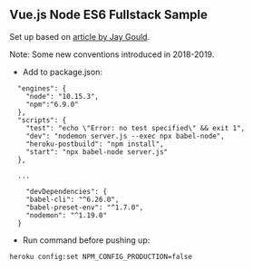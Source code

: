 ## Vue.js Node ES6 Fullstack Sample

Set up based on [article by Jay Gould](https://www.jaygould.co.uk/devops/2017/11/14/cloud-deployment-heroku-node-babel.html).

Note: Some new conventions introduced in 2018-2019.

* Add to package.json:
```
  "engines": {
    "node": "10.15.3",
    "npm":"6.9.0"
  },  
  "scripts": {
    "test": "echo \"Error: no test specified\" && exit 1",
    "dev": "nodemon server.js --exec npx babel-node",
    "heroku-postbuild": "npm install",
    "start": "npx babel-node server.js"
  },

  ...

    "devDependencies": {
    "babel-cli": "^6.26.0",
    "babel-preset-env": "^1.7.0",
    "nodemon": "^1.19.0"
  }
```

* Run command before pushing up:
```
heroku config:set NPM_CONFIG_PRODUCTION=false
```
